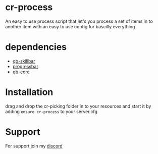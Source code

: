 # cr-process

An easy to use process script that let's you process a set of items in to another item with an easy to use config for bascilly everything

# dependencies

- [qb-skillbar](https://github.com/qbcore-framework/qb-skillbar)
- [progressbar](https://github.com/qbcore-framework/progressbar)
- [qb-core](https://github.com/qbcore-framework/qb-core)

# Installation

drag and drop the cr-picking folder in to your resources and start it by adding `ensure cr-process` to your server.cfg

# Support

For support join my [discord](https://discord.gg/zFPCa6DuKp)
